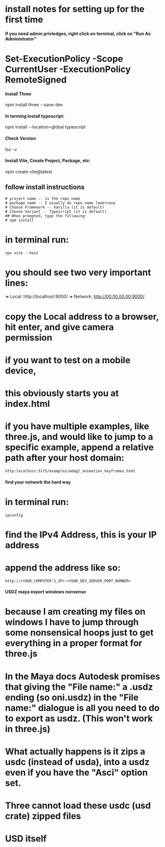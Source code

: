 # install notes for setting up for the first time

#### If you need admin privledges, right click on terminal, click on "Run As Administrator" ####
# Set-ExecutionPolicy -Scope CurrentUser -ExecutionPolicy RemoteSigned

#### Install Three ####
npm install three --save-dev


#### In terming install typescript: ####
npm install --location=global typescript
#### Check Version ####
tsc -v

#### Install Vite, Create Project, Package, etc: ####
npm create vite@latest

## follow install instructions ##
    # project name -- is the repo name
    # package name -- I usually do repo name lowercase
    # Choose Framework -- Vanilla (it is default)
    # Choose Variant -- Typescript (it is default)
    ## When prompted, type the following:
    # npm install


# in terminal run:
    npx vite --host

# you should see two very important lines:
  ➜  Local:   http://localhost:9000/
  ➜  Network: http://00.00.00.00:9000/

# copy the Local address to a browser, hit enter, and give camera permission
# if you want to test on a mobile device, 

# this obviously starts you at index.html
# if you have multiple examples, like three.js, and would like to jump to a specific example, append a relative path after your host domain:
    http:localhost:5175/examples/webgl_animation_keyframes.html


#### find your network the hard way
# in terminal run:
    ipconfig
# find the IPv4 Address, this is your IP address
# append the address like so:
    http://<YOUR_COMPUTER'S_IP>:<YOUR_DEV_SERVER_PORT_NUMBER>

#### USDZ maya export windows nonsense ####

# because I am creating my files on windows I have to jump through some nonsensical hoops just to get everything in a proper format for three.js

# In the Maya docs Autodesk promises that giving the "File name:" a .usdz ending (so oni.usdz) in the "File name:" dialogue is all you need to do to export as usdz. (This won't work in three.js)

# What actually happens is it zips a usdc (instead of usda), into a usdz even if you have the "Asci" option set.

# Three cannot load these usdc (usd crate) zipped files

# USD itself 